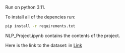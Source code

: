 Run on python 3.11.

To install all of the depencies run:
```bash
pip install -r requirements.txt
```
NLP_Project.ipynb contains the contents of the project.

Here is the link to the dataset: in [Link](#https://www.kaggle.com/datasets/nikhileswarkomati/suicide-watch?resource=download)

